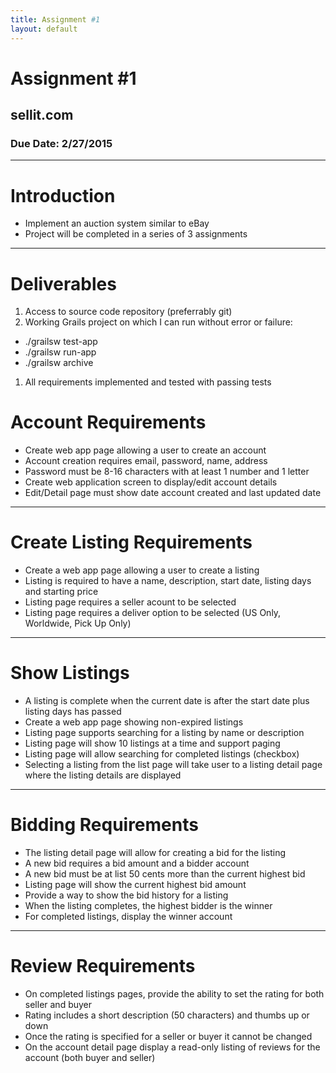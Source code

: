 ```yaml
---
title: Assignment #1
layout: default
---
```


# Assignment #1
## sellit.com
### Due Date: 2/27/2015

---

# Introduction
- Implement an auction system similar to eBay
- Project will be completed in a series of 3 assignments

---
# Deliverables
1. Access to source code repository (preferrably git)
1. Working Grails project on which I can run without error or failure:
  - ./grailsw test-app
  - ./grailsw run-app
  - ./grailsw archive
1. All requirements implemented and tested with passing tests

# Account Requirements
- Create web app page allowing a user to create an account
- Account creation requires email, password, name, address
- Password must be 8-16 characters with at least 1 number and 1 letter
- Create web application screen to display/edit account details
- Edit/Detail page must show date account created and last updated date

---
# Create Listing Requirements
- Create a web app page allowing a user to create a listing
- Listing is required to have a name, description, start date, listing days and starting price
- Listing page requires a seller acount to be selected
- Listing page requires a deliver option to be selected (US Only, Worldwide, Pick Up Only)

---
# Show Listings
- A listing is complete when the current date is after the start date plus listing days has passed
- Create a web app page showing non-expired listings
- Listing page supports searching for a listing by name or description
- Listing page will show 10 listings at a time and support paging
- Listing page will allow searching for completed listings (checkbox)
- Selecting a listing from the list page will take user to a listing detail page where the listing details are displayed

---

# Bidding Requirements
- The listing detail page will allow for creating a bid for the listing
- A new bid requires a bid amount and a bidder account
- A new bid must be at list 50 cents more than the current highest bid
- Listing page will show the current highest bid amount
- Provide a way to show the bid history for a listing
- When the listing completes, the highest bidder is the winner
- For completed listings, display the winner account

---
# Review Requirements
- On completed listings pages, provide the ability to set the rating for both seller and buyer
- Rating includes a short description (50 characters) and thumbs up or down
- Once the rating is specified for a seller or buyer it cannot be changed
- On the account detail page display a read-only listing of reviews for the account (both buyer and seller)

